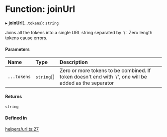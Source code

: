 # Function: joinUrl

▸ **joinUrl**(...`tokens`): `string`

Joins all the tokens into a single URL string separated by '/'. Zero length tokens cause errors.

#### Parameters

| Name | Type | Description |
| :------ | :------ | :------ |
| `...tokens` | `string`[] | Zero or more tokens to be combined. If token doesn't end with '/', one will be added as the separator |

#### Returns

`string`

#### Defined in

[helpers/url.ts:27](https://github.com/coda/packs-sdk/blob/main/helpers/url.ts#L27)
